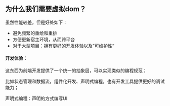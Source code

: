 
## 为什么我们需要虚拟dom？

虽然性能较差，但是好处如下：
- 避免频繁的重绘和重排
- 方便更新宿主环境，从而跨平台
- 对于大型项目：拥有更好的开发体验以及”可维护性“

#### 开发体验：
这东西为前端开发提供了一个统一的抽象层，可以实现类似的编程规范；

比如状态管理和数据流，组件化开发、声明式编程，也有开发工具提供更好的调试能力；

声明式编程：声明的方式编写UI